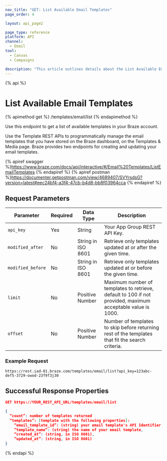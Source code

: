 ```yaml
---
nav_title: "GET: List Available Email Templates"
page_order: 4

layout: api_page2

page_type: reference
platform: API
channel:
  - Email
tool:
  - Canvas
  - Campaigns

description: "This article outlines details about the List Available Email Templates Braze endpoint."
---
```


{% api %}
# List Available Email Templates

{% apimethod get %}
/templates/email/list
{% endapimethod %}

Use this endpoint to get a list of available templates in your Braze account.

Use the Template REST APIs to programmatically manage the email templates that you have stored on the Braze dashboard, on the Templates & Media page. Braze provides two endpoints for creating and updating your email templates.

{% apiref swagger %}https://www.braze.com/docs/api/interactive/#/Email%20Templates/ListEmailTemplates {% endapiref %}
{% apiref postman %}https://documenter.getpostman.com/view/4689407/SVYrsdsG?version=latest#eec24bf4-a3f4-47cb-b4d8-bb8f03964cca {% endapiref %}

## Request Parameters

| Parameter | Required | Data Type | Description |
|---|---|---|---|
| `api_key`  | Yes | String | Your App Group REST API Key. |
| `modified_after`  | No | String in ISO 8601 | Retrieve only templates updated at or after the given time. |
| `modified_before`  |  No | String in ISO 8601 | Retrieve only templates updated at or before the given time. |
| `limit` | No | Positive Number | Maximum number of templates to retrieve, default to 100 if not provided, maximum acceptable value is 1000. |
| `offset` |  No | Positive Number | Number of templates to skip before returning rest of the templates that fit the search criteria. |

### Example Request

```
https://rest.iad-01.braze.com/templates/email/list?api_key=123abc-def5-3729-owod-23f9f3j30
```

## Successful Response Properties

```json
GET https://YOUR_REST_API_URL/templates/email/list

{
  “count”: number of templates returned
  “templates”: [template with the following properties]:
    “email_template_id”: (string) your email template's API Identifier,
    “template_name”: (string) the name of your email template,
    “created_at”: (string, in ISO 8601),
    “updated_at”: (string, in ISO 8601)
}
```
{% endapi %}

